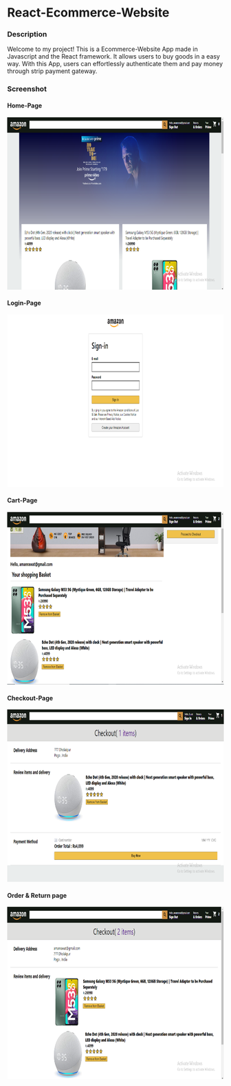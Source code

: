 <h1>React-Ecommerce-Website</h1>

<setion>
  <h3>Description</h3>
  <p>
    Welcome to my project! This is a  Ecommerce-Website App made in Javascript and the React framework. It allows users to buy goods in a easy way. With this App, users can effortlessly authenticate them and pay money through strip payment gateway. 
  </p>
<section>

<section>
  <h3> Screenshot</h3>
  
  <h4> Home-Page </h4>
    <img src="photo/Screenshot (9).png" width=800px height = 400px>
   
  <h4>Login-Page </h4>
   <img src="photo/Screenshot (16).png" width=800px height = 400px>
  
  <h4>Cart-Page</h4>  
    <img src="photo/Screenshot (13).png" width=800px height = 400px>
  <h4>Checkout-Page</h4>
  <img src="photo/Screenshot (17).png" width=800px height = 400px>
  <h4>Order & Return page</h4>
    <img src="photo/Screenshot (14).png" width=800px height = 400px>
</section>
